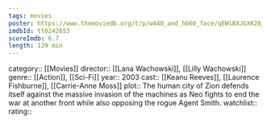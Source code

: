 ```yaml
---
tags: movies
poster: https://www.themoviedb.org/t/p/w440_and_h660_face/qEWiBXJGXK28jGBAm8oFKKTB0WD.jpg
imdbId: tt0242653
scoreImdb: 6.7
length: 129 min
---
```


category:: [[Movies]]
director:: [[Lana Wachowski]], [[Lilly Wachowski]]
genre:: [[Action]], [[Sci-Fi]]
year:: 2003
cast:: [[Keanu Reeves]], [[Laurence Fishburne]], [[Carrie-Anne Moss]]
plot:: The human city of Zion defends itself against the massive invasion of the machines as Neo fights to end the war at another front while also opposing the rogue Agent Smith.
watchlist::
rating::
